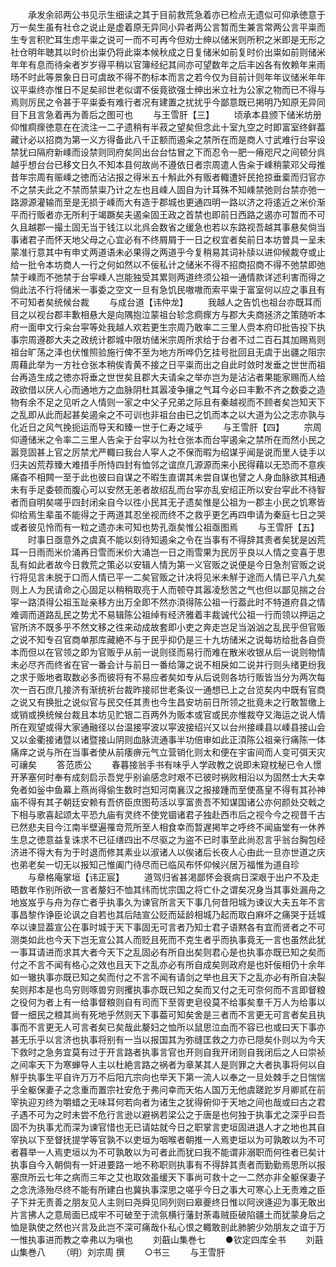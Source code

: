 <!-- { "loadSidebar": true } -->
　　承发余祁两公书见示生细读之其于目前救荒急着亦已检点无遗似可仰承徳意于万一矣生虽有社仓之说止是虚着原无异同小异者两公言暂而生兼言常两公言平粜而生专言积贮耳生虑平粜之说可一而不可再今但劝士绅以储米则所积之米即是无形之社仓明年聴其以时价出粜仍将此粜本候秋成之日复储米如前复时价出粜如前则储米年年有息而待籴者岁岁得平稍以官簿经纪其间亦可望数年之后丰凶各有攸赖年来雨旸不时此等景象日日可虞故不得不酌标本而言之若今仅为目前计则年年议储米年年议平粜终亦惟日不足矣祁世老似谓不佞竟欲强士绅出米立社为公家之物而已不得与焉则厉民之令甚于平粜委有难行者况有建置之扰扰乎今鄙意既已掲明乃知原无异同目下且言急着再为善后之图可也
　　与王雪肝【三】
　　顷承本县颁下储米坊册仰惟痌瘝徳意在在流注一二孑遗稍有半菽之望矣但念此十室九空之时即富室终鲜葢藏计必以招商为第一义方得备此八千正额而遏籴之禁所在而是商人寸武难行台寜设禁犹曰隔府新嵊而设禁则同府矣同出台台怙冒之下而忍令一肥一瘠咫尺之间顿分呉越乎想台台已移文日久不知本县何故尚不遵依日者宗周遣人告籴于嵊稍蒙邓父母推昔年宗周有赈嵊之徳而沾沾报之得米五十斛此外有贩者輙遭奸民抢掠垂槖而归官亦不之禁夫此之不禁而禁粜乃计之左也且嵊人固自为计耳殊不知嵊禁弛则台禁亦弛一路源源灌输而至是无损于嵊而大有造于郡城也更通四明一路以济之将逺近之米价渐平而行贩者亦无所利于竭蹶矣夫遏籴固王政之首禁也即前日西路之遏亦可暂而不可久且越郡一撮土固无当于钱江以北呉会数省之缓急也若以东路视吾越其事悬矣倘当事诸君子而怀天地父母之心宜必有不终屑屑于一日之权宜者矣前日本坊曽具一呈未蒙准行意其中有申丈两道语未必果得之两道乎今复稍易其词补牍以进仰候裁夺或止给一批令本坊商人一行之何如然以不佞私计之储米不得不招商招商不得不弛禁即弛禁于嵊而不弛禁于台寜嵊人岂能独受其累则两道终须公祖一通情款详述利害而得之倘此法不行将储米一事委之空文一旦有急饥民嗷嗷而索平粜于富室何以应之事且有不可知者矣统候台裁
　　与成台道【讳仲龙】
　　我越人之告饥也祖台亦既耳而目之以视台郡丰歉相悬大是向隅抱泣蒙祖台轸念痌瘝方与郡大夫商拯济之策随听本府一面申文行籴台寜等处我越人欢若更生宗周乃敢率二三里人赍本府印批告投下执事宗周遵郡大夫之政统计郡城中限坊储米宗周所求给于台者不过二百石其加赐焉则祖台旷荡之泽也伏惟照验施行俾不至为地方所哗仍乞挂号批回且无虞于出疆之阻宗周藉此举为一方社仓张本稍俟青黄不接之日平粜而出之自此时敛时发垂之世世而祖台再造生成之徳亦将垂之世世矣且郡大夫请籴之举亦岂为是沾沾者果能家赐而人给政欲借以厌人心而通地方之血脉阴杜其嚣凌争攘之气耳今必曰丰歉不齐之数委之造物有余不足之见听之人情则一家之中父子兄弟之际且有秦越视而不顾者矣岂知天下之乱即从此而起甚矣遏籴之不可训也非祖台由已之饥而本之以大道为公之志亦孰与化近日之风气挽扼运而导天和臻一世于仁寿之域乎
　　与王雪肝【四】
　　宗周仰遵储米之令率二三里人告籴于台寜以为社仓张本而台寜遏籴之禁所在而然小民之嚣竞固甚上官之厉禁尤严輙曰我台人寜人之不保而暇为绍谋乎闻是说而里人徒手以归夫凶荒荐臻大难措手所恃四封有恤邻之谊庶几源源而来小民得藉以无恐而不意疾痛杳不相闗一至于此也彼曰自谋之不暇生直谓其未尝自谋也譬之人身血脉欲其相通未有手足委顿而腹心可以安然无恙者故绍乱而台寜亦乱安绍正所以安台寜此不待智者而自明矣嗟乎四封闭籴自今以徃小民其无孑遗矣惟是公祖为一郡主小民之饥寒皆仰给焉生辈虽不能得之于两道其忍坐视而终不之救乎更乞再四申请为秦庭七日之哭或者彼见怜而有一粒之遗亦未可知也势孔亟矣惟公祖亟图焉
　　与王雪肝【五】
　　时事日亟意外之虞真不能以刻待知遏籴之令在当事有不得辞其责者矣犹是凶荒耳一日雨而米价涌再日雪而米价大涌岂一日之雨雪果为民厉乎良以人情之变喜于思乱有如此者故今日救荒之策必以安辑人情为第一义官贩之说便是今日急剂官贩之说行将见言未脱于口而人情已平一二矣官贩之计决将见米未觧于途而人情已平八九矣则上人为民请命之心固足以稍稍取亮于人而顿夺其嚣凌愁苦之气也但以鄙见揣之台寜一路湏得公祖玉趾亲移方出万全即不然亦湏得陈公祖一行葢此时不特道府县之情难调而道路乱民之势尤不易辑陈公祖绰有经济雅着丰裁诚代公祖一行而领以押运之官所济不既多乎不然文移之徃来动成故套即小吏之奔走岂足当汹汹之乱民乎但官贩之说不知专召官商单那库藏絶不与于民乎抑仍是三十九坊储米之说每坊给批各自赍本而但以在官领之即为官贩乎从前一说则径而易行而难在散米收银从后一说则物情未必尽齐而终省在官一番会计与前日一番给簿之说不相戾如二说并行则头绪更纷我之求于贩地者取数必多而彼将有不易应者矣如专从后说则各坊行贩皆当分为两次每次一百石庶几接济有渐统祈台裁昨接祁世老条议一通想已上之台览矣内中既有官商之说又有换批之说似官与民交任其责也今生昌安坊前日所领之批竟未之行敢暂缴上或销或换统候台裁且本坊见贮银二百两外为贩本或官或民亦惟裁夺又海运之说人情所在观望或得大家通融径以台温接寜波以寜波接绍兴又以台州接嵊县以嵊县接山会又以金衢接诸暨以诸暨接山阴则血脉流通事半功倍审如此正湏陈公祖亲行痛陈一体痛痒之说与所在当事者使从前痿痹元气立营销化则太和便在宇宙间而人变可弭天灾可禳矣
　　答范质公
　　春暮接翁手书有味乎人学政教之说即未窥枕秘已令人憬开茅塞何时奉有成刻启示吾党乎别谕感念时艰不已彼时祸败相沿以为固然士大夫幸免者如釡中鱼幕上燕尚得偷生数时岂知河南襄汉之报接踵而至使髙皇不得有其孙神庙不得有其子朝廷安赖有吾侪臣庶图苟活以享富贵吾不知谋国诸公亦何颜处交戟之下相与歌喜起颂太平恐九庙有灵终不使党锢诸君子独赴西市后之视今今之视昔千古已然悲夫目今江南半壁遍罹竒荒所至人相食幸而暂遅掲竿之呼终不闻庙堂有一休养生息之徳意益复诛求不已征缮四出不尽驱之为盗不已时事至此尚忍言乎翁台胸包经济进不得大有为于时退而修其素业以淑诸人以俟诸后长夜人心由此一旦亦世道之庆也弟老矣一切无以报知己惟阖门待尽而已临风布怀仰候兴居万福惟为道自珍
　　与章格庵掌垣【讳正宸】
　　道驾归省甚渇鄙怀会衰病日深艰于出户不及走晤数年作别所欲一言者嫠妇不恤其纬而忧宗国之将亡仆之谓矣况身当其事处漏舟之地岌岌乎与舟为存亡者乎执事久为谏官所言天下事几何昔阳城为谏议大夫五年不言事昌黎作诤臣论讽之自若也其后陆宣公贬而延龄相城乃起而取白麻坏之痛哭于廷城卒以谏显葢宣公在事时城于天下事固无可言者乃知士君子语黙各有宜而贤者之不可测类如此也今天下岂无宣公其人而贬且死而不克生者乎而执事竟无一言也虽然此犹一事耳请进而求其大者今天下之乱固必有所自出矣则君心是也执事亦既已知之矣而付之不言不闻有格心之效也且天下之乱亦必有所自成矣则政府是也奸佞相仍十余年如一辙执事亦既已知之矣而付之不言不闻有请剑之举也且天下之乱亦必有所自决裂矣则邦本是也鸟穷则啄兽穷则攫执事亦既已知之矣而又付之无可奈何而不言即督粮之役何为者上有一给事督粮则自有司而下至胥吏皂役莫不给事矣羣千万人为给事以督一细民之粮其尚有死地乎然则天下事葢可知矣舍是三者而不言更无可言者矣且执事而不言更无人可言者矣已矣哉此嫠妇之恤所以鼠思泣血而不容已也或曰天下事亦甚无乐乎以言济也执事将别有一当以报国其为弥缝匡救之力亦已隠矣仆则以为今天下救时之急务宜莫有过于开言路者执事言官也开则自我开闭则自我闭后之人曰崇祯之间率天下为寒蝉导人主以杜絶言路之祸者为章某其人是则罪之大者执事将何以自觧乎执事生平自许万万不后阳亢宗向也举天下第一流人以奉之一旦处棘手之日惴惴乎全躯保妻子之念重而置宗社安危于弗问幸而天佑人国万无他虞蹉跎岁月卿贰在前宰执迎刃终为嚼蜡之无味耳何若向者为诸生之犹得俯仰于天地之间也哉或曰古之君子遇不可为之时未尝不危行言逊以避祸若梁公之于唐是也何独于执事尤之深乎曰吾固不为执事尤而深为谏官惜也无已请姑就今日之职掌言吏垣固进退人才之地也其自宰执以下至督抚提学等官孰不以吏垣为咽喉者朝推一人焉吏垣以为可孰敢以为不可者暮举一人焉吏垣以为不可孰敢以为可者此而犹曰我不能谓非溺职而何徃者已矣计执事自今入朝倘有一奸进要路一地不称职则执事有不得辞其责者而勤勤焉思所以报塞庶所云七年之病而三年之艾也取效虽缓天下事尚可救十之一二然亦非全躯保妻子之念洗涤殆尽终不能有所建白也冀执事深思之嗟乎今日之事大可寒心上无责难之臣子下并无责善之朋友见人主则曰尧舜见同列则曰皋夔终日惟以阿谀逄迎为事无敢出片言拂人之意局面已成牢不可破至于流氛横行藩封荼毒贼臣破陷疆土而犹蒙身后之恤是孰使之然也兴言及此岂不深可痛哉仆私心恨之輙敢剖此肺腑少効朋友之谊于万一惟执事进而教之幸弗以为嗔也
　　刘蕺山集巻七
　　●钦定四库全书
　　刘蕺山集巻八
　　（明）刘宗周 撰
　　○书三
　　与王雪肝
